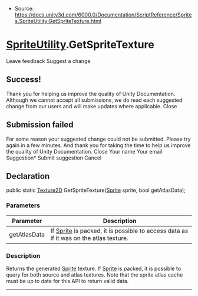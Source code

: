 * Source: https://docs.unity3d.com/6000.0/Documentation/ScriptReference/Sprites.SpriteUtility.GetSpriteTexture.html

#  [SpriteUtility](https://docs.unity3d.com/6000.0/Documentation/ScriptReference/Sprites.SpriteUtility.html).GetSpriteTexture
Leave feedback
Suggest a change
## Success!
Thank you for helping us improve the quality of Unity Documentation. Although we cannot accept all submissions, we do read each suggested change from our users and will make updates where applicable.
Close
## Submission failed
For some reason your suggested change could not be submitted. Please <a>try again</a> in a few minutes. And thank you for taking the time to help us improve the quality of Unity Documentation.
Close
Your name Your email Suggestion* Submit suggestion
Cancel
## Declaration
public static [Texture2D](https://docs.unity3d.com/6000.0/Documentation/ScriptReference/Texture2D.html) GetSpriteTexture([Sprite](https://docs.unity3d.com/6000.0/Documentation/ScriptReference/Sprite.html) sprite, bool getAtlasData); 
### Parameters
Parameter | Description  
---|---  
getAtlasData | If [Sprite](https://docs.unity3d.com/6000.0/Documentation/ScriptReference/Sprite.html) is packed, it is possible to access data as if it was on the atlas texture.  
### Description
Returns the generated [Sprite](https://docs.unity3d.com/6000.0/Documentation/ScriptReference/Sprite.html) texture. If [Sprite](https://docs.unity3d.com/6000.0/Documentation/ScriptReference/Sprite.html) is packed, it is possible to query for both source and atlas textures.
Note that the sprite atlas cache must be up to date for this API to return valid data.
* * *
